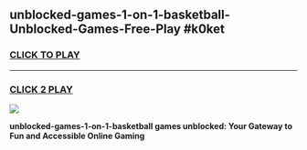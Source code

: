 
## unblocked-games-1-on-1-basketball-Unblocked-Games-Free-Play #k0ket
<h3>
<a href="https://us.freeplayer.one?title=unblocked-games-1-on-1-basketball&ref=9M">CLICK TO PLAY</a></h3>
<hr>

<h3>
<a href="https://us.freeplayer.one?title=unblocked-games-1-on-1-basketball&ref=9M">CLICK 2 PLAY</a>
  
</h3>

<a href="https://us.freeplayer.one?title=unblocked-games-1-on-1-basketball&ref=9M"><img src="https://clearcache.store/games.png"></a>


**unblocked-games-1-on-1-basketball games unblocked: Your Gateway to Fun and Accessible Online Gaming**
